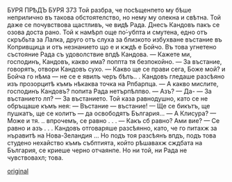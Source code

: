 ﻿БУРЯ ПРѢДЪ БУРЯ
373
Той разбра, че посѣщенпето му бѣше неприлично въ такова обстоятелство, но нему му олекна и свѣтна. Той даже се почувствова щастливъ, че видѣ Рада.
Днесъ Кандовъ пакъ се озова доста рано. Той к намѣрп още по́-убпта и смутена, едно отъ скръбьта за Лалка, друго отъ слуха за близкото избухване въстание въ Копривщица и отъ незнанието що е и кждѣ е Бойчо. Въ това угнетено състояние Рада съ удоволствие впдѣ Кандова.
— Кажете ми, господинъ, Кандовъ, какво има? поппта тя безпокойно.
— За въстание, говорятъ, отвори Кандовъ сухо.
— Какво ще се прави сега, Боже мой? и Бойча го нѣма — не се е явилъ черъ бѣлъ.. .
Кандовъ гледаше разсѣяно изъ прозорцитѣ къмъ нѣкаква точка на Рпбарпца.
— А какво мислите, господинъ Кандовъ? попита Рада нетърпѣлпво.
— Азъ?
— Да-
— За въстанието лп?
— За въстанието.
Той каза равнодушно, като се не обръщаше къмъ нея:
— Въстание — въстание! — Ще се бикътъ, ще пушкатъ, ще се колитъ — да освободятъ България...
— А Клисура?
— Може и тя. .. впрочемъ, се равно . . .
— Какъ сб равно? Ами вие?
— Се равно и азъ . . .
Кандовъ отговаряше разсѣянно, като, че го питахж за нъравитѣ на Нова-Зеландия ... Но подъ тоя разсѣянъ впдъ, подъ това студено нехайство къмъ събптията, който рѣшавахж сждбата на България, се криеше черно отчаянпе. Но ни той, ни Рада не чувствовахл; това.

[original](images/416.jpg)